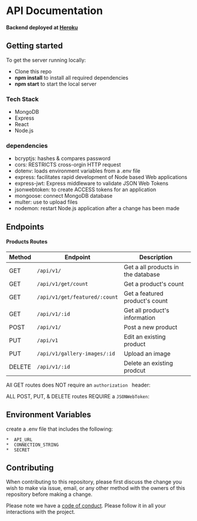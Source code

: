 # API Documentation

#### Backend deployed at [Heroku](https://d-shop-server.herokuapp.com/) <br>

## Getting started

To get the server running locally:

- Clone this repo
- **npm install** to install all required dependencies
- **npm start** to start the local server

### Tech Stack
- MongoDB
- Express
- React
- Node.js

### dependencies

- bcryptjs: hashes & compares password
- cors: RESTRICTS cross-orgin HTTP request
- dotenv: loads environment variables from a .env file
- express: facilitates rapid development of Node based Web applications
- express-jwt: Express middleware to validate JSON Web Tokens
- jsonwebtoken: to create ACCESS tokens for an application
- mongoose: connect MongoDB database
- multer: use to upload files
- nodemon: restart Node.js application after a change has been made

## Endpoints

#### Products Routes

| Method | Endpoint                                     | Description                              |
| ------ | -------------------------------------------- | ---------------------------------------- |
| GET    | `/api/v1/`                                   | Get a all products in the database       |
| GET    | `/api/v1/get/count`                          | Get a product's count                    |
| GET    | `/api/v1/get/featured/:count`                | Get a featured product's count           |
| GET    | `/api/v1/:id`                                | Get all product's information            |
| POST   | `/api/v1/`                                   | Post a new product                       |
| PUT    | `/api/v1`                                    | Edit an existing product                 |
| PUT    | `/api/v1/gallery-images/:id`                 | Upload an image                          |
| DELETE | `/api/v1/:id`                                | Delete an existing prodcut               |

All GET routes does NOT require an `authorization ` header:

ALL POST, PUT, & DELETE routes REQUIRE a `JSONWebToken`:


## Environment Variables

create a .env file that includes the following:

    *  API_URL
    *  CONNECTION_STRING
    *  SECRET

## Contributing

When contributing to this repository, please first discuss the change you wish to make via issue, email, or any other method with the owners of this repository before making a change.

Please note we have a [code of conduct](./code_of_conduct.md). Please follow it in all your interactions with the project.

